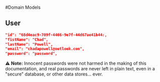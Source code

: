 #Domain Models

## User 

```json
"id": "68d4eac9-709f-4466-9e7f-44d67ae41b44:,
"fistName": "Chad",
"lastName": "Powell",
"email": "chadapowell@outlook.com",
"password": "password",
```

⚠️ **Note:** Innocent passwords were not harmed in the making of this documentation, and real passwords are never left in plain text, even in a "secure" database, or other data stores... ever. 